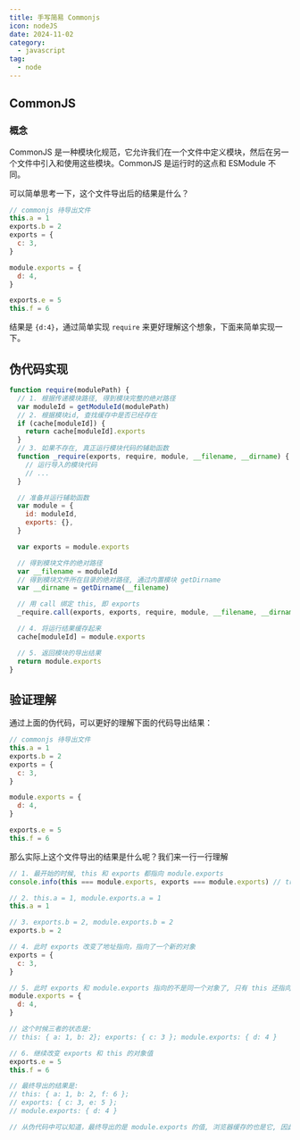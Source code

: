 ```yaml
---
title: 手写简易 Commonjs
icon: nodeJS
date: 2024-11-02
category:
  - javascript
tag:
  - node
---
```


## CommonJS

### 概念

CommonJS 是一种模块化规范，它允许我们在一个文件中定义模块，然后在另一个文件中引入和使用这些模块。CommonJS 是运行时的这点和 ESModule 不同。

可以简单思考一下，这个文件导出后的结果是什么？

```js
// commonjs 待导出文件
this.a = 1
exports.b = 2
exports = {
  c: 3,
}

module.exports = {
  d: 4,
}

exports.e = 5
this.f = 6
```

结果是 `{d:4}`，通过简单实现 `require` 来更好理解这个想象，下面来简单实现一下。

## 伪代码实现

```js
function require(modulePath) {
  // 1. 根据传递模块路径, 得到模块完整的绝对路径
  var moduleId = getModuleId(modulePath)
  // 2. 根据模块id, 查找缓存中是否已经存在
  if (cache[moduleId]) {
    return cache[moduleId].exports
  }
  // 3. 如果不存在, 真正运行模块代码的辅助函数
  function _require(exports, require, module, __filename, __dirname) {
    // 运行导入的模块代码
    // ...
  }

  // 准备并运行辅助函数
  var module = {
    id: moduleId,
    exports: {},
  }

  var exports = module.exports

  // 得到模块文件的绝对路径
  var __filename = moduleId
  // 得到模块文件所在目录的绝对路径, 通过内置模块 getDirname
  var __dirname = getDirname(__filename)

  // 用 call 绑定 this, 即 exports
  _require.call(exports, exports, require, module, __filename, __dirname)

  // 4. 将运行结果缓存起来
  cache[moduleId] = module.exports

  // 5. 返回模块的导出结果
  return module.exports
}
```

## 验证理解

通过上面的伪代码，可以更好的理解下面的代码导出结果：

```js
// commonjs 待导出文件
this.a = 1
exports.b = 2
exports = {
  c: 3,
}

module.exports = {
  d: 4,
}

exports.e = 5
this.f = 6
```

那么实际上这个文件导出的结果是什么呢？我们来一行一行理解

```js
// 1. 最开始的时候, this 和 exports 都指向 module.exports
console.info(this === module.exports, exports === module.exports) // true true

// 2. this.a = 1, module.exports.a = 1
this.a = 1

// 3. exports.b = 2, module.exports.b = 2
exports.b = 2

// 4. 此时 exports 改变了地址指向，指向了一个新的对象
exports = {
  c: 3,
}

// 5. 此时 exports 和 module.exports 指向的不是同一个对象了, 只有 this 还指向原来的对象。
module.exports = {
  d: 4,
}

// 这个时候三者的状态是:
// this: { a: 1, b: 2}; exports: { c: 3 }; module.exports: { d: 4 }

// 6. 继续改变 exports 和 this 的对象值
exports.e = 5
this.f = 6

// 最终导出的结果是:
// this: { a: 1, b: 2, f: 6 };
// exports: { c: 3, e: 5 };
// module.exports: { d: 4 }

// 从伪代码中可以知道，最终导出的是 module.exports 的值, 浏览器缓存的也是它, 因此该文件的输出为 { d: 4 }
```
